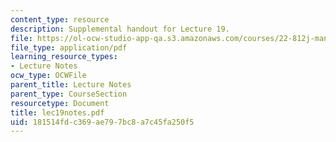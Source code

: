 ```yaml
---
content_type: resource
description: Supplemental handout for Lecture 19.
file: https://ol-ocw-studio-app-qa.s3.amazonaws.com/courses/22-812j-managing-nuclear-technology-spring-2004/181514fdc369ae797bc8a7c45fa250f5_lec19notes.pdf
file_type: application/pdf
learning_resource_types:
- Lecture Notes
ocw_type: OCWFile
parent_title: Lecture Notes
parent_type: CourseSection
resourcetype: Document
title: lec19notes.pdf
uid: 181514fd-c369-ae79-7bc8-a7c45fa250f5
---
```


